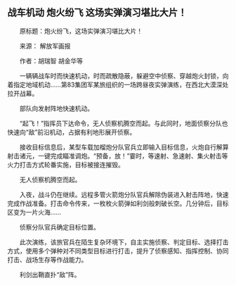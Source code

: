 ## 战车机动 炮火纷飞 这场实弹演习堪比大片！
　　原标题：炮火纷飞，这场实弹演习堪比大片！

　　来源： 解放军画报 

　　作者：胡瑞智 胡金华等

　　一辆辆战车时而快速机动，时而疏散隐蔽，躲避空中侦察、穿越炮火封锁，向着指定地域机动……第83集团军某旅组织的一场跨昼夜实弹演练，在西北大漠深处拉开战幕。

　　部队向发射阵地快速机动。

　　“起飞！”指挥员下达命令，无人侦察机腾空而起。与此同时，地面侦察分队也快速向“敌”前沿机动，占据有利地形展开侦察。

　　接收目标信息后，某型车载加榴炮分队官兵立即输入目标信息，火炮自行解算射击诸元，一键完成瞄准调炮。“预备，放！”霎时，等速射、急速射、集火射击等火力打击方式轮番实施，目标被接连摧毁。

　　无人侦察机腾空而起。

　　入夜，战斗仍在继续。远程多管火箭炮分队官兵解除伪装进入射击阵地，快速完成作战准备。打击命令传来，一枚枚火箭弹如利剑般刺破长空。几分钟后，目标区变为一片火海……

　　侦察分队官兵确定目标位置。

　　此次演练，该旅官兵在陌生复杂环境下，自主实施侦察、判定目标、选择打击方式，使用多个弹种对不同类型目标进行打击，提升了侦察感知、指挥控制、协同打击、战场生存等作战能力。

　　利剑出鞘直扑“敌”阵。

